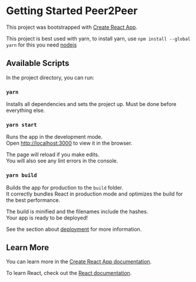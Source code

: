 # Getting Started Peer2Peer

This project was bootstrapped with [Create React App](https://github.com/facebook/create-react-app).

This project is best used with yarn, to install yarn, use `npm install --global yarn` for this you need [nodejs](https://nodejs.org/en/download)

## Available Scripts

In the project directory, you can run:

### `yarn`

Installs all dependencies and sets the project up. Must be done before everything else.

### `yarn start`

Runs the app in the development mode.\
Open [http://localhost:3000](http://localhost:3000) to view it in the browser.

The page will reload if you make edits.\
You will also see any lint errors in the console.

### `yarn build`

Builds the app for production to the `build` folder.\
It correctly bundles React in production mode and optimizes the build for the best performance.

The build is minified and the filenames include the hashes.\
Your app is ready to be deployed!

See the section about [deployment](https://facebook.github.io/create-react-app/docs/deployment) for more information.

## Learn More

You can learn more in the [Create React App documentation](https://facebook.github.io/create-react-app/docs/getting-started).

To learn React, check out the [React documentation](https://reactjs.org/).
